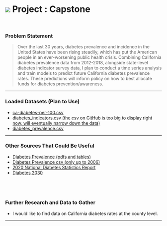 # ![](https://ga-dash.s3.amazonaws.com/production/assets/logo-9f88ae6c9c3871690e33280fcf557f33.png) Project : Capstone
​
### Problem Statement
> Over the last 30 years, diabetes prevalence and incidence in the United States have been rising steadily, which has put the American people in an ever-worsening public health crisis. Combining California diabetes prevalence data from 2012-2018, alongside state-level diabetes indicator survey data, I plan to conduct a time series analysis and train models to predict future California diabetes prevalence rates. These predictions will inform policy on how to best allocate funds for diabetes prevention/awareness.
​

---
### Loaded Datasets (Plan to Use)
* [ca-diabetes-per-100.csv](https://github.com/gabecano4308/Capstone-Project/blob/main/Data/ca-diabetes-per-100.csv)
* [diabetes_indicators.csv (the csv on GitHub is too big to display right now, will eventually narrow down the data)](https://chronicdata.cdc.gov/Chronic-Disease-Indicators/U-S-Chronic-Disease-Indicators-Diabetes/f8ti-h92k/data)
* [diabetes_prevalence.csv](https://github.com/gabecano4308/Capstone-Project/blob/main/Data/diabetes_prevalence.csv)
​
---
### Other Sources That Could Be Useful​
* [Diabetes Prevalence (pdfs and tables)](https://www.cdc.gov/nchs/hus/contents2018.htm?search=Diabetes,)
* [Diabetes Prevalence csv (only up to 2006)](https://catalog.data.gov/dataset/selected-trend-table-from-health-united-states-2011-diabetes-prevalence-and-glycemic-contr)
* [2020 National Diabetes Statistics Report](https://www.cdc.gov/diabetes/pdfs/data/statistics/national-diabetes-statistics-report.pdf)
* [Diabetes 2030](https://www.ncbi.nlm.nih.gov/pmc/articles/PMC5278808/)

​
---

### Further Research and Data to Gather

* I would like to find data on California diabetes rates at the county level.
​
​
---
​
<!-- ### Data Dictionary
|Feature|Type|Dataset|Description|
|---|---|---|---|
​
​
---
​
### Analysis Summary
​
​
​
---
​
### Conclusions & Considerations
​
​
​
---
​
### Sources Cited:
*
*
*
* -->
